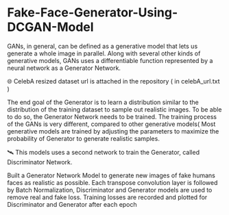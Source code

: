 # Fake-Face-Generator-Using-DCGAN-Model

GANs, in general, can be defined as a generative model that lets us generate a whole image in parallel. Along with several other kinds of generative models, GANs uses a differentiable function represented by a neural network as a Generator Network.

:globe_with_meridians:	CelebA resized dataset url is attached in the repository ( in celebA_url.txt )

The end goal of the Generator is to learn a distribution similar to the distribution of the training dataset to sample out realistic images. To be able to do so, the Generator Network needs to be trained. The training process of the GANs is very different, compared to other generative models( Most generative models are trained by adjusting the parameters to maximize the probability of Generator to generate realistic samples.

:artificial_satellite:	This models uses a second network to train the Generator, called Discriminator Network.

Built a Generator Network Model to generate new images of fake humans faces as realistic as possible.
Each transpose convolution layer is followed by Batch Normalization, Discriminator and Generator models are used to remove real and fake loss.
Training losses are recorded and plotted for Discriminator and Generator after each epoch

